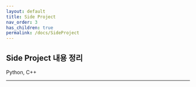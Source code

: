 ```yaml
---
layout: default
title: Side Project
nav_order: 3
has_children: true
permalink: /docs/SideProject
---
```


## Side Project 내용 정리

Python, C++

---
